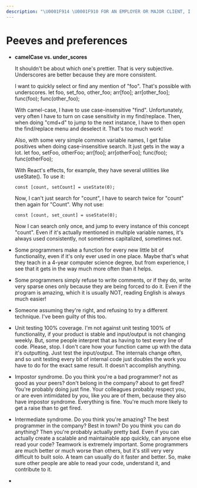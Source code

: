 ```yaml
---
description: "\U0001F914 \U0001F910 FOR AN EMPLOYER OR MAJOR CLIENT, I will be very happy using whatever convention you already decided on. This is more for new projects, new teams, deciding as a team."
---
```


# Peeves and preferences

* **camelCase vs. under\_scores**  
  
  It shouldn't be about which one's prettier. That is very subjective. Underscores are better because they are more consistent.  


  I want to quickly select or find any mention of "foo". That's possible with underscores. let foo, set\_foo, other\_foo; arr\[foo\]; arr\[other\_foo\]; func\(foo\); func\(other\_foo\);

  With camel-case, I have to use case-insensitive "find". Unfortunately, very often I have to turn on case sensitivity in my find/replace. Then, when doing "cmd+d" to jump to the next instance, I have to then open the find/replace menu and deselect it. That's too much work!   
  
  Also, with some very simple common variable names, I get false positives when doing case-insensitive search. It just gets in the way a lot. let foo, setFoo, otherFoo; arr\[foo\]; arr\[otherFoo\]; func\(foo\); func\(otherFoo\);

  
  With React's effects, for example, they have several utilities like useState\(\). To use it:

  ```text
  const [count, setCount] = useState(0);
  ```

  Now, I can't just search for "count", I have to search twice for "count" then again for "Count". Why not use:

  ```text
  const [count, set_count] = useState(0);
  ```

  Now I can search only once, and jump to every instance of this concept "count". Even if it's actually mentioned in multiple variable names, it's always used consistently, not sometimes capitalized, sometimes not.  

* Some programmers make a function for every new little bit of functionality, even if it's only ever used in one place. Maybe that's what they teach in a 4-year computer science degree, but from experience, I see that it gets in the way much more often than it helps. 
* Some programmers simply refuse to write comments, or if they do, write very sparse ones only because they are being forced to do it. Even if the program is amazing, which it is usually NOT, reading English is always much easier! 
* Someone assuming they're right, and refusing to try a different technique. I've been guilty of this too. 
* Unit testing 100% coverage. I'm not against unit testing 100% of functionality, if your product is stable and input/output is not changing weekly. But, some people interpret that as having to test every line of code. Please, stop. I don't care how your function came up with the data it's outputting. Just test the input/output. The internals change often, and so unit testing every bit of internal code just doubles the work you have to do for the exact same result. It doesn't accomplish anything. 
* Impostor syndrome. Do you think you're a bad programmer? not as good as your peers? don't belong in the company? about to get fired? You're probably doing just fine. Your colleagues probably respect you, or are even intimidated by you, like you are of them, because they also have impostor syndrome. Everything is fine. You're much more likely to get a raise than to get fired. 
* Intermediate syndrome. Do you think you're amazing? The best programmer in the company? Best in town? Do you think you can do anything? Then you're probably actually pretty bad. Even if you can actually create a scalable and maintainable app quickly, can anyone else read your code? Teamwork is extremely important. Some programmers are much better or much worse than others, but it's still very very difficult to built solo. A team can usually do it faster and better. So, make sure other people are able to read your code, understand it, and contribute to it. 
* 


